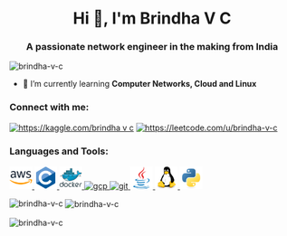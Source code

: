 <h1 align="center">Hi 👋, I'm Brindha V C</h1>
<h3 align="center">A passionate network engineer in the making from India</h3>

<p align="left"> <img src="https://komarev.com/ghpvc/?username=brindha-v-c&label=Profile%20views&color=0e75b6&style=flat" alt="brindha-v-c" /> </p>

- 🌱 I’m currently learning **Computer Networks, Cloud and Linux**

<h3 align="left">Connect with me:</h3>
<p align="left">
<a href="https://kaggle.com/brindha v c" target="blank"><img align="center" src="https://raw.githubusercontent.com/rahuldkjain/github-profile-readme-generator/master/src/images/icons/Social/kaggle.svg" alt="https://kaggle.com/brindha v c" height="30" width="40" /></a>
<a href="https://leetcode.com/u/brindha-v-c" target="blank"><img align="center" src="https://raw.githubusercontent.com/rahuldkjain/github-profile-readme-generator/master/src/images/icons/Social/leet-code.svg" alt="https://leetcode.com/u/brindha-v-c" height="30" width="40" /></a>
</p>

<h3 align="left">Languages and Tools:</h3>
<p align="left"> <a href="https://aws.amazon.com" target="_blank" rel="noreferrer"> <img src="https://raw.githubusercontent.com/devicons/devicon/master/icons/amazonwebservices/amazonwebservices-original-wordmark.svg" alt="aws" width="40" height="40"/> </a> <a href="https://www.cprogramming.com/" target="_blank" rel="noreferrer"> <img src="https://raw.githubusercontent.com/devicons/devicon/master/icons/c/c-original.svg" alt="c" width="40" height="40"/> </a> <a href="https://www.docker.com/" target="_blank" rel="noreferrer"> <img src="https://raw.githubusercontent.com/devicons/devicon/master/icons/docker/docker-original-wordmark.svg" alt="docker" width="40" height="40"/> </a> <a href="https://cloud.google.com" target="_blank" rel="noreferrer"> <img src="https://www.vectorlogo.zone/logos/google_cloud/google_cloud-icon.svg" alt="gcp" width="40" height="40"/> </a> <a href="https://git-scm.com/" target="_blank" rel="noreferrer"> <img src="https://www.vectorlogo.zone/logos/git-scm/git-scm-icon.svg" alt="git" width="40" height="40"/> </a> <a href="https://www.java.com" target="_blank" rel="noreferrer"> <img src="https://raw.githubusercontent.com/devicons/devicon/master/icons/java/java-original.svg" alt="java" width="40" height="40"/> </a> <a href="https://www.linux.org/" target="_blank" rel="noreferrer"> <img src="https://raw.githubusercontent.com/devicons/devicon/master/icons/linux/linux-original.svg" alt="linux" width="40" height="40"/> </a> <a href="https://www.python.org" target="_blank" rel="noreferrer"> <img src="https://raw.githubusercontent.com/devicons/devicon/master/icons/python/python-original.svg" alt="python" width="40" height="40"/> </a> </p>

<p><img align="left" src="https://github-readme-stats.vercel.app/api/top-langs?username=brindha-v-c&show_icons=true&locale=en&layout=compact" alt="brindha-v-c" /></p>

<p>&nbsp;<img align="center" src="https://github-readme-stats.vercel.app/api?username=brindha-v-c&show_icons=true&locale=en" alt="brindha-v-c" /></p>

<p><img align="center" src="https://github-readme-streak-stats.herokuapp.com/?user=brindha-v-c&" alt="brindha-v-c" /></p>
